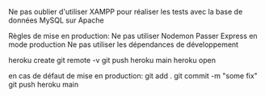 Ne pas oublier d'utiliser XAMPP pour réaliser les tests avec la base de données MySQL sur Apache

Règles de mise en production:
Ne pas utiliser Nodemon
Passer Express en mode production
Ne pas utiliser les dépendances de développement

heroku create
git remote -v
git push heroku main
heroku open

en cas de défaut de mise en production:
git add .
git commit -m "some fix"
git push heroku main
